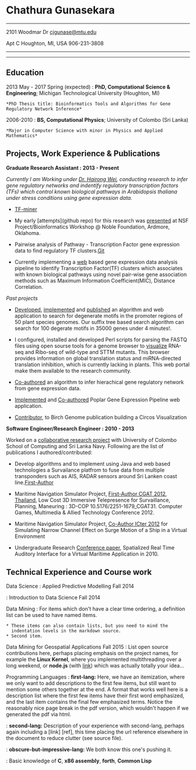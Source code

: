 Chathura Gunasekara
============

-------------------     ----------------------------
2101 Woodmar Dr                     cjgunase@mtu.edu

Apt C Houghton, MI, USA                 906-231-3808 
-------------------     ----------------------------

---


Education
---------

2013 May - 2017 Spring (expected)
:   **PhD, Computational Science & Engineering**; Michigan Technological University (Houghton, MI)
    
    *PhD Thesis title: Bioinformatics Tools and Algorithms for Gene Regulatory Network Inference*
       

2006-2010
:   **BS, Computational Physics**; University of Colombo (Sri Lanka)
    
    *Major in Computer Science with minor in Physics and Applied Mathematics*

Projects, Work Experience & Publications
----------

**Graduate Research Assistant : 2013 - Present**

_Currently I am Working under [Dr. Hairong Wei](http://www.mtu.edu/forest/about/faculty/wei/), conducting research to infer gene regulatory networks and indentify regulatory transcription factors (TFs) which control known biological pathways in *Arabidopsis thaliana* under stress conditions using gene expression data._

* [TF-miner](https://github.com/cjgunase/TF-miner)

* My early [attempts](github repo) for this research was [presented](http://www.slideshare.net/secret/15sqXSMbpOHAOQ) at NSF Project/Bioinformatics Workshop @ Noble Foundation, Ardmore, Oklahoma.

* Pairwise analysis of Pathway - Transcription Factor gene expression data to find regulatory TF clusters.[Git](https://github.com/cjgunase/MIC_based_gene_expr_analysis)

* Currently implementing a [web](http://sys.bio.mtu.edu/cluster/index.php) based gene expression data analysis pipeline to identify Transcription Factor(TF) clusters which associates with known biological pathways using novel pair-wise gene association methods such as Maximum Information Coefficient(MIC), Distance Correlation.

_Past projects_

* [Developed](https://github.com/cjgunase/exactSearch), [implemented](http://sys.bio.mtu.edu/motif/) and [published](http://plantmethods.biomedcentral.com/articles/10.1186/s13007-016-0126-6) an algorithm and web application to search for degenerate motifs in the promoter regions of 50 plant species genomes. Our suffix tree based search algorithm can search for 100 degerate motifs in 35000 genes under 4 minutes!.

* I configured, installed and developed Perl scripts for parsing the FASTQ files using open sourse tools for a genome browser to [visualize](https://blossom.ffr.mtu.edu/designindex2.php) RNA-seq and Ribo-seq of wild-type and STTM mutants. This browser provides information on global translation status and miRNA-directed translation inhibition, which is currently lacking in plants. This web portal make them available to the research community.

* [Co-authored](https://www.ncbi.nlm.nih.gov/pmc/articles/PMC4797117/) an algorithm to infer hierachical gene regulatory network from gene expression data.

* [Implemented](http://sys.bio.mtu.edu) and [Co-authored](http://link.springer.com/article/10.1007/s11295-014-0745-x#page-1) Poplar Gene Expression Pipeline web application.

* [Contributor](https://github.com/cjgunase/myVisualizations/tree/master/circos), to Birch Genome publication building a Circos Visualization


**Software Engineer/Research Engineer : 2010 - 2013**

Worked on a [collaborative research project](http://www.vidusayura.org/?page_id=2) with University of Colombo School of Computing and Sri Lanka Navy. Following are the list of publications I authored/contributed:

* Develop algorithms and to implement using Java and web based technologies a Survailance platfrom to fuse data from multiple transponders such as AIS, RADAR sensors around Sri Lanken coast line.[First-Author](http://www.icter.org/conference/icter2012/paper/50)

* Maritime Navigation Simulator Project, [First-Author CGAT 2012, Thailand](http://www.cgames.com.sg/PriorYearsPaper2012.html), Low Cost 3D Immersive Telepresence for Survaillance, Planning, Maneuring : 3D-COP	10.5176/2251-1679_CGAT31. Computer Games, Multimedia & Allied Technology Conference 2012.

* Maritime Navigation Simulator Project, [Co-Author ICter 2012](http://www.icter.org/conference/icter2012/paper/31) for Simulating Narrow Channel Effect on Surge Motion of a Ship in a Virtual Environment

* Undergraduate Research [Conference paper](http://www.icter.org/conference/archive2011/index.php/icter/ICTer2010/paper/view/65), Spatialized Real Time Auditory Interface for a Virtual Maritime Application in 2010.


Technical Experience and Course work
--------------------
Data Science
:   Applied Predictive Modelling Fall 2014

: Introduction to Data Science Fall 2014



Data Mining
:   For items which don't have a clear time ordering, a definition
    list can be used to have named items.

    * These items can also contain lists, but you need to mind the
      indentation levels in the markdown source.
    * Second item.
    
Data Mining for Geospatial Applications Fall 2015
:   List open source contributions here, perhaps placing emphasis on
    the project names, for example the **Linux Kernel**, where you
    implemented multithreading over a long weekend, or **node.js**
    (with [link](http://nodejs.org)) which was actually totally
    your idea...



Programming Languages
:   **first-lang:** Here, we have an itemization, where we only want
    to add descriptions to the first few items, but still want to
    mention some others together at the end. A format that works well
    here is a description list where the first few items have their
    first word emphasized, and the last item contains the final few
    emphasized terms. Notice the reasonably nice page break in the pdf
    version, which wouldn't happen if we generated the pdf via html.

:   **second-lang:** Description of your experience with second-lang,
    perhaps again including a [link] [ref], this time placing the url
    reference elsewhere in the document to reduce clutter (see source
    file). 

:   **obscure-but-impressive-lang:** We both know this one's pushing
    it.

:   Basic knowledge of **C**, **x86 assembly**, **forth**, **Common Lisp**
